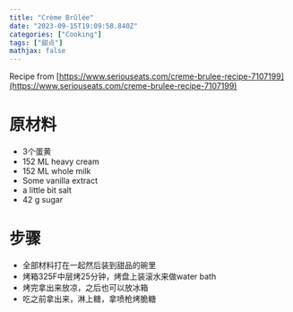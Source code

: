 ```yaml
---
title: "Crème Brûlée"
date: "2023-09-15T19:09:58.840Z"
categories: ["Cooking"]
tags: ["甜点"]
mathjax: false
---
```


Recipe from [https://www.seriouseats.com/creme-brulee-recipe-7107199](https://www.seriouseats.com/creme-brulee-recipe-7107199)





# 原材料

- 3个蛋黄
- 152 ML heavy cream
- 152 ML whole milk
- Some vanilla extract
- a little bit salt
- 42 g sugar

# 步骤

- 全部材料打在一起然后装到甜品的碗里
- 烤箱325F中层烤25分钟，烤盘上装滚水来做water bath
- 烤完拿出来放凉，之后也可以放冰箱
- 吃之前拿出来，淋上糖，拿喷枪烤脆糖




